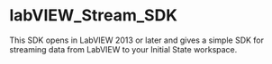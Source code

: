# labVIEW_Stream_SDK
This SDK opens in LabVIEW 2013 or later and gives a simple SDK for streaming data from LabVIEW to your Initial State workspace. 

